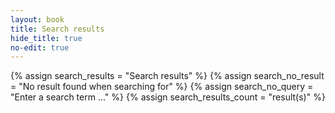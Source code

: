 ```yaml
---
layout: book
title: Search results
hide_title: true
no-edit: true
---
```


{% assign search_results = "Search results" %}
{% assign search_no_result = "No result found when searching for" %}
{% assign search_no_query = "Enter a search term ..." %}
{% assign search_results_count = "result(s)" %}

<div id="search-results-header" style="display: none;">
    <h2>{{ search_results }}</h2>

    <p id="search-results-p" class="mb-5"><i><span id="search-results-count"></span> {{ search_results_count }}</i></p>
</div>


<div id="search-results">
</div>

<template id="search-item-template">
    <div class="mb-5">
        <h3 class="mb-1"><a></a></h3>
        <p class="post-info is-italic mb-1"></p>
        <p class="text"></p>
    </div>
</template>

<script src="/js/lunr.js"></script>

<script>

    // HTML element defined above
    let searchResults = document.querySelector( "#search-results" );
    let searchResultsHeader = document.querySelector( "#search-results-header" );
    let searchResultsP = document.querySelector( "#search-results-p" );
    let searchResultsCount = document.querySelector( "#search-results-count" );

    // Async Function to Start LunrJS
    async function startLunrJSAsync()
    {
        console.log( "search: Starting Lunr..." );

        let idx, pages;
        let ok = false;

        const lunrPages = "/pages.json";

        // Load the Page Summaries
        console.log( "search: Fetching Pages..." );
        response = await fetch( lunrPages );
        pages = await response.json();
        console.log( "search: Pages Loaded!" );

        // Build the index
        idx = lunr( function ()
        {
            this.ref( 'id' )
            this.field( 'title' )
            this.field( 'body' )

            pages.forEach( function ( doc )
            {
                this.add( doc )
            }, this )
        } );

        // Lunr is Ready; Return */
        console.log( "search: Lunr Is Ready!" );
        ok = true;
        let obj = {
            idx: idx,
            pages: pages,
            ok: ok
        };
        return obj;
    }

    // Clear the Search Results element then populate with search results
    function searchSite( search, query, query_term )
    {
        let template = document.querySelector( "#search-item-template" );

        let allResults = search.idx.search( query );

        if ( allResults.length === 0 ) {
            searchResultsP.innerHTML = "{{ search_no_result }} '" + query_term + "'";
        }
        else {
            searchResultsCount.innerHTML = allResults.length;
            allResults.forEach( function ( result )
            {
                let output = document.importNode( template.content, true );
                let title = output.querySelector( "a" );
                let summary = output.querySelector( "p.text" );
                let docRef;

                // Find the requisite document summary for the search result
                for ( let i = 0; i < search.pages.length; i++ )
                {
                    if ( search.pages[i].id == result.ref )
                    {
                        docRef = search.pages[i];
                        break;
                    }
                }
                if ( docRef )
                {
                    title.innerHTML = docRef.title;
                    title.setAttribute( "href", docRef.url + "?q=" + query_term );
                    summary.innerHTML = docRef.body.substring( 0, 200 ) + '...';
                    searchResults.appendChild( output );
                }
            } );
        }
    }

    ( async () =>
    {
        // Initialize Lunr
        let Search = await startLunrJSAsync();

        // Hide the progress bar
        searchResults.innerHTML = "";
        
        // HTML elements from the sidebar (if any) - these can be undefined
        let searchForm = document.getElementById("website-search");

        let params = new URLSearchParams( document.location.search.substring( 1 ) );
        if ( params.get( "q" ) )
        {
            let query = params.get( "q" );
            // Also make sure we preserve the query term in the form
            // This can be in the navbar or in the sidebar
            document.getElementById("website-search").value = query;
            // Preserve the original query for logging
            let query_term = query;
            // Remove quotes and trim
            query = query.replace(/\'|\"/g, ' ');
            query = query.trim();
            // Make it an AND query
            query = query.replace(/\s+/g, ' +');
            if (!query.startsWith("+")) {
                query = "+" + query;
            }
            console.log(query);
            //console.log( query )
            searchSite( Search, query, query_term );
        }
        else {
            // Display message to enter a query
            searchResultsP.innerHTML = "{{ search_no_query }}";
        }
        // Show the header with the message (result count, no query or no result)
        searchResultsHeader.style.display = "block";
    } )();
</script>
